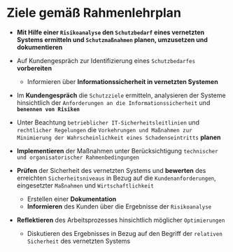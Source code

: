 # Ziele gemäß Rahmenlehrplan

* **Mit Hilfe einer `Risikoanalyse` den `Schutzbedarf` eines vernetzten Systems ermitteln und `Schutzmaßnahmen` planen, umzusetzen und dokumentieren**

* Auf Kundengespräch zur Identifizierung eines `Schutzbedarfes` **vorbereiten**
  * Informieren über **Informationssicherheit in vernetzten Systemen**
* Im **Kundengespräch** die `Schutzziele` ermitteln, analysieren der Systeme hinsichtlich der
`Anforderungen an die Informationssicherheit` und **`benennen von Risiken`**
* Unter Beachtung `betrieblicher IT-Sicherheitsleitlinien` und `rechtlicher Regelungen` die `Vorkehrungen und Maßnahmen zur Minimierung der Wahrscheinlichkeit eines Schadenseintritts` **planen**
* **Implementieren** der Maßnahmen unter Berücksichtigung `technischer und organisatorischer Rahmenbedingungen`
* **Prüfen** der Sicherheit des vernetzten Systems und **bewerten** des erreichten `Sicherheitsniveaus` in Bezug auf die `Kundenanforderungen`, eingesetzter `Maßnahmen` und `Wirtschaftlichkeit`
  * Erstellen einer **Dokumentation**
  * **Informieren** des Kunden über die Ergebnisse der `Risikoanalyse`
* **Reflektieren** des Arbeitsprozesses hinsichtlich möglicher `Optimierungen`
  * Diskutieren des Ergebnisses in Bezug auf den Begriff der `relativen Sicherheit` des vernetzten Systems
